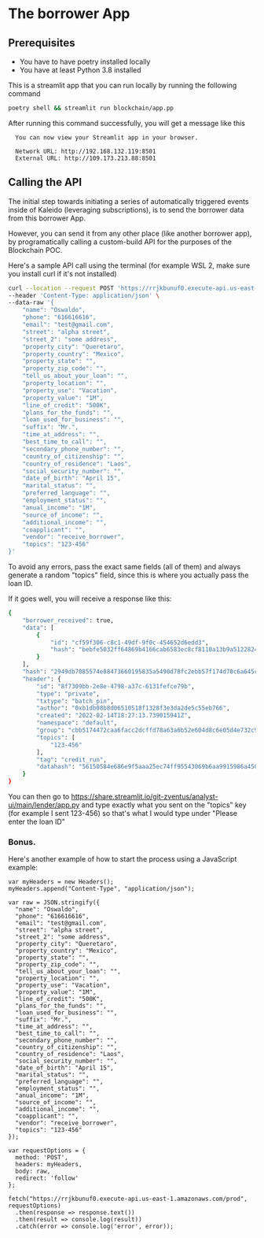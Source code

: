 # The borrower App

## Prerequisites

- You have to have poetry installed locally
- You have at least Python 3.8 installed

This is a streamlit app that you can run locally by running the following command

```bash
poetry shell && streamlit run blockchain/app.pp
```

After running this command successfully, you will get a message like this

```
  You can now view your Streamlit app in your browser.

  Network URL: http://192.168.132.119:8501
  External URL: http://109.173.213.88:8501
```

## Calling the API

The initial step towards initiating a series of automatically triggered events inside of Kaleido (leveraging subscriptions), is to send the borrower data from this borrower App.

However, you can send it from any other place (like another borrower app), by programatically calling a custom-build API for the purposes of the Blockchain POC.

Here's a sample API call using the terminal (for example WSL 2, make sure you install curl if it's not installed)

```bash
curl --location --request POST 'https://rrjkbunuf0.execute-api.us-east-1.amazonaws.com/prod' \
--header 'Content-Type: application/json' \
--data-raw '{
    "name": "Oswaldo",
    "phone": "616616616",
    "email": "test@gmail.com",
    "street": "alpha street",
    "street_2": "some address",
    "property_city": "Queretaro",
    "property_country": "Mexico",
    "property_state": "",
    "property_zip_code": "",
    "tell_us_about_your_loan": "",
    "property_location": "",
    "property_use": "Vacation",
    "property_value": "1M",
    "line_of_credit": "500K",
    "plans_for_the_funds": "",
    "loan_used_for_business": "",
    "suffix": "Mr.",
    "time_at_address": "",
    "best_time_to_call": "",
    "secondary_phone_number": "",
    "country_of_citizenship": "",
    "country_of_residence": "Laos",
    "social_security_number": "",
    "date_of_birth": "April 15",
    "marital_status": "",
    "preferred_language": "",
    "employment_status": "",
    "anual_income": "1M",
    "source_of_income": "",
    "additional_income": "",
    "coapplicant": "",
    "vendor": "receive_borrower",
    "topics": "123-456"
}'
```

To avoid any errors, pass the exact same fields (all of them) and always generate a random "topics" field, since this is where you actually pass the loan ID.

If it goes well, you will receive a response like this:

```bash
{
    "borrower_received": true,
    "data": [
        {
            "id": "cf59f306-c8c1-49df-9f0c-454652d6edd3",
            "hash": "bebfe5032ff64869b4166cab6583ec8cf8110a13b9a512282441513b1801d0d5"
        }
    ],
    "hash": "2949db7085574e88473660195835a5490d78fc2ebb57f174d70c6a645c01ff2e",
    "header": {
        "id": "8f7309bb-2e8e-4798-a37c-6131fefce79b",
        "type": "private",
        "txtype": "batch_pin",
        "author": "0xb1db08b8d06510518f1328f3e3da2de5c55eb766",
        "created": "2022-02-14T18:27:13.739015941Z",
        "namespace": "default",
        "group": "cbb5174472caa6facc2dcffd78a63a6b52e604d8c6e05d4e732c9c4817f11d5c",
        "topics": [
            "123-456"
        ],
        "tag": "credit_run",
        "datahash": "56150584e686e9f5aaa25ec74ff95543069b6aa9915986a4507bfca905baa048"
    }
}
```

You can then go to https://share.streamlit.io/git-zventus/analyst-ui/main/lender/app.py and type exactly what you sent on the "topics" key (for example I sent 123-456) so that's what I would type under "Please enter the loan ID"

### Bonus.

Here's another example of how to start the process using a JavaScript example:

```
var myHeaders = new Headers();
myHeaders.append("Content-Type", "application/json");

var raw = JSON.stringify({
  "name": "Oswaldo",
  "phone": "616616616",
  "email": "test@gmail.com",
  "street": "alpha street",
  "street_2": "some address",
  "property_city": "Queretaro",
  "property_country": "Mexico",
  "property_state": "",
  "property_zip_code": "",
  "tell_us_about_your_loan": "",
  "property_location": "",
  "property_use": "Vacation",
  "property_value": "1M",
  "line_of_credit": "500K",
  "plans_for_the_funds": "",
  "loan_used_for_business": "",
  "suffix": "Mr.",
  "time_at_address": "",
  "best_time_to_call": "",
  "secondary_phone_number": "",
  "country_of_citizenship": "",
  "country_of_residence": "Laos",
  "social_security_number": "",
  "date_of_birth": "April 15",
  "marital_status": "",
  "preferred_language": "",
  "employment_status": "",
  "anual_income": "1M",
  "source_of_income": "",
  "additional_income": "",
  "coapplicant": "",
  "vendor": "receive_borrower",
  "topics": "123-456"
});

var requestOptions = {
  method: 'POST',
  headers: myHeaders,
  body: raw,
  redirect: 'follow'
};

fetch("https://rrjkbunuf0.execute-api.us-east-1.amazonaws.com/prod", requestOptions)
  .then(response => response.text())
  .then(result => console.log(result))
  .catch(error => console.log('error', error));
```
